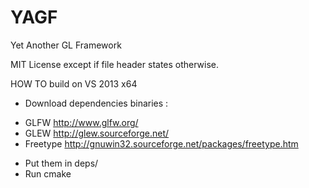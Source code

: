 # YAGF
Yet Another GL Framework


MIT License except if file header states otherwise.

HOW TO build on VS 2013 x64
- Download dependencies binaries :
* GLFW http://www.glfw.org/
* GLEW http://glew.sourceforge.net/
* Freetype http://gnuwin32.sourceforge.net/packages/freetype.htm
- Put them in deps/
- Run cmake